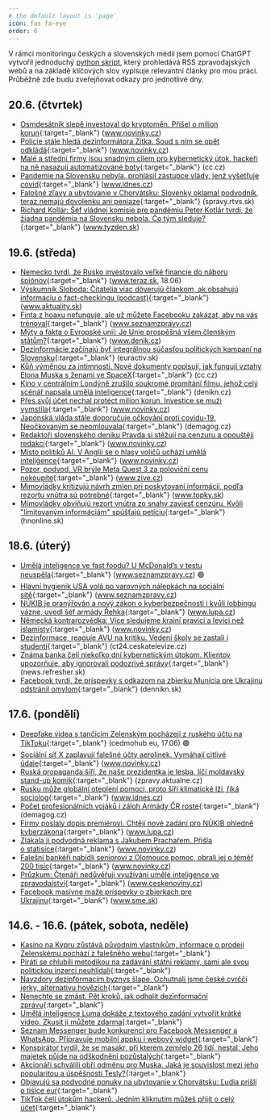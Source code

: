 ```yaml
---
# the default layout is 'page'
icon: fas fa-eye
order: 6
---
```


V rámci monitoringu českých a slovenských médií jsem pomocí ChatGPT vytvořil jednoduchý [python skript](https://github.com/jvetvicka/scripts/blob/449af380bd3e56b4e2ad9336031cfeefa58f8898/mediacheck.py), který prohledává RSS zpravodajských webů a na základě klíčových slov vypisuje relevantní články pro mou práci. Průběžně zde budu zveřejňovat odkazy pro jednotlivé dny.

## 20.6. (čtvrtek)
- [Osmdesátník slepě investoval do kryptoměn. Přišel o milion korun](https://www.novinky.cz/clanek/internet-a-pc-bezpecnost-osmdesatnik-slepe-investoval-do-kryptomen-prisel-o-milion-korun-40477142){:target="_blank"} (www.novinky.cz)
- [Policie stále hledá dezinformátora Zítka. Soud s ním se opět odkládá](https://www.novinky.cz/clanek/krimi-policie-stale-hleda-dezinformatora-zitka-soud-s-nim-se-opet-odklada-40477133){:target="_blank"} (www.novinky.cz)
- [Malé a střední firmy jsou snadným cílem pro kybernetický útok, hackeři na ně nasazují automatizované boty](https://cc.cz/male-a-stredni-firmy-jsou-snadnym-cilem-pro-kyberneticky-utok-hackeri-na-ne-nasazuji-automatizovane-boty/){:target="_blank"} (cc.cz)
- [Pandemie na Slovensku nebyla, prohlásil zástupce vlády, jenž vyšetřuje covid](https://www.idnes.cz/zpravy/zahranicni/slovensko-peter-kotlar-pandemie-na-slovensku-nebyla-sns-covid.A240619_200650_zahranicni_kha#utm_source=rss&utm_medium=feed&utm_campaign=zpravodaj&utm_content=main){:target="_blank"} (www.idnes.cz)
- [Falošné zľavy a ubytovanie v Chorvátsku: Slovenky oklamal podvodník, teraz nemajú dovolenku ani peniaze](https://spravy.rtvs.sk/2024/06/falosne-zlavy-a-ubytovanie-v-chorvatsku-slovenky-oklamal-podvodnik-teraz-nemaju-dovolenku-ani-peniaze/){:target="_blank"} (spravy.rtvs.sk)
- [Richard Kollár: Šéf vládnej komisie pre pandémiu Peter Kotlár tvrdí, že žiadna pandémia na Slovensku nebola. Čo tým sleduje?](https://www.tyzden.sk/politika/111261/richard-kollar-sef-vladnej-komisie-pre-pandemiu-peter-kotlar-tvrdi-ze-ziadna-pandemia-na-slovensku-nebola-co-tym-sleduje/){:target="_blank"} (www.tyzden.sk)

## 19.6. (středa)
- [Nemecko tvrdí, že Rusko investovalo veľké financie do náboru špiónov](https://www.teraz.sk/zahranicie/nemecko-rusko-si-po-vyhosteni-diplomat/802905-clanok.html){:target="_blank"} (www.teraz.sk, 18.06)
- [Výskumník Sloboda: Čitatelia viac dôverujú článkom, ak obsahujú informáciu o fact-checkingu (podcast)](https://www.aktuality.sk/clanok/66qHcTV/vyskumnik-sloboda-citatelia-viac-doveruju-clankom-ak-obsahuju-informaciu-o-fact-checkingu-podcast/){:target="_blank"} (www.aktuality.sk)
- [Finta z hoaxu nefunguje, ale už můžete Facebooku zakázat, aby na vás trénoval](https://www.seznamzpravy.cz/clanek/tech-ai-umela-inteligence-finta-z-hoaxu-nefunguje-ale-uz-muzete-facebooku-zakazat-aby-na-vas-trenoval-254147){:target="_blank"} (www.seznamzpravy.cz)
- [Mýty a fakta o Evropské unii: Je Unie prospěšná všem členským státům?](https://www.denik.cz/cesko-a-eu/pravda-a-lzi-o-evropske-unii-citaty-myty-a-fakta.html?utm_source=rss&utm_medium=feed&utm_campaign=www.denik.cz&utm_content=zpravy){:target="_blank"} (www.denik.cz)
- [Dezinformácie začínajú byť integrálnou súčasťou politických kampaní na Slovensku](https://euractiv.sk/section/digitalizacia/podcast/dezinformacie-hoaxy-volby-kampan-smer-sns-rusko/){:target="_blank"} (euractiv.sk)
- [Kůň výměnou za intimnosti. Nové dokumenty popisují, jak fungují vztahy Elona Muska s ženami ve SpaceX](https://cc.cz/kun-vymenou-za-intimnosti-nove-dokumenty-popisuji-jak-funguji-vztahy-elona-muska-s-zenami-ve-spacex/){:target="_blank"} (cc.cz)
- [Kino v centrálním Londýně zrušilo soukromé promítání filmu, jehož celý scénář napsala umělá inteligence](https://denikn.cz/minuta/1455884/){:target="_blank"} (denikn.cz)
- [Přes svůj účet nechal protéct milion korun. Investice se muži vymstila](https://www.novinky.cz/clanek/internet-a-pc-bezpecnost-pres-svuj-ucet-nechal-protect-milion-korun-investice-se-muzi-vymstila-40476972){:target="_blank"} (www.novinky.cz)
- [Japonská vláda stále doporučuje očkování proti covidu-19. Neočkovaným se neomlouvala](https://demagog.cz/diskuze/japonska-vlada-stale-doporucuje-ockovani-proti-covidu-19-neockovanym-se-neomlouvala){:target="_blank"} (demagog.cz)
- [Redaktoři slovenského deníku Pravda si stěžují na cenzuru a opouštějí redakci](https://www.novinky.cz/clanek/zahranicni-evropa-redaktori-slovenskeho-deniku-pravda-si-stezuji-na-cenzuru-a-opousti-redakci-40477034){:target="_blank"} (www.novinky.cz)
- [Místo politiků AI. V Anglii se o hlasy voličů uchází umělá inteligence](https://www.novinky.cz/clanek/internet-a-pc-ai-misto-politiku-ai-v-anglii-se-o-hlasy-volicu-uchazi-umela-inteligence-40477037){:target="_blank"} (www.novinky.cz)
- [Pozor, podvod. VR brýle Meta Quest 3 za poloviční cenu nekoupíte](https://www.zive.cz/clanky/nejlevnejsi-vr-bryle-meta-quest-3/sc-3-a-228729/default.aspx){:target="_blank"} (www.zive.cz)
- [Mimovládky kritizujú návrh zmien pri poskytovaní informácií, podľa rezortu vnútra sú potrebné](https://www.topky.sk/cl/10/2787539/Mimovladky-kritizuju-navrh-zmien-pri-poskytovani-informacii--podla-rezortu-vnutra-su-potrebne){:target="_blank"} (www.topky.sk)
- [Mimovládky obviňujú rezort vnútra zo snahy zaviesť cenzúru. Kvôli "limitovaným informáciám" spúšťajú petíciu](https://hnonline.sk/slovensko/96155317-mimovladky-obvinuju-rezort-vnutra-zo-snahy-zaviest-cenzuru-kvoli-limitovanym-informaciam-spustaju-peticiu){:target="_blank"} (hnonline.sk)

## 18.6. (úterý)
- [Umělá inteligence ve fast foodu? U McDonald’s v testu neuspěla](https://www.seznamzpravy.cz/clanek/zahranicni-umela-inteligence-ve-fast-foodu-u-mcdonalds-v-testu-neuspela-254181){:target="_blank"} (www.seznamzpravy.cz) 🟢
- [Hlavní hygienik USA volá po varovných nálepkách na sociální sítě](https://www.seznamzpravy.cz/clanek/zahranicni-socialni-site-skodi-americka-vlada-pozaduje-nalepky-jako-na-cigaretach-254115){:target="_blank"} (www.seznamzpravy.cz)
- [NÚKIB je pranýřován a nový zákon o kyberbezpečnosti i kvůli lobbingu vázne, uvedl šéf armády Řehka](https://www.lupa.cz/aktuality/nukib-je-pranyrovan-a-novy-zakon-o-kyberbezpecnosti-i-kvuli-lobbingu-vazne-uvedl-sef-armady-rehka/?utm_source=rss&utm_medium=text&utm_campaign=rss){:target="_blank"} (www.lupa.cz)
- [Německá kontrarozvědka: Více sledujeme krajní pravici a levici než islamisty](https://www.novinky.cz/clanek/zahranicni-evropa-nemecka-kontrarozvedka-vice-sledujeme-krajni-pravici-a-levici-nez-islamisty-40476845){:target="_blank"} (www.novinky.cz)
- [Dezinformace, reaguje AVU na kritiku. Vedení školy se zastali i studenti](https://ct24.ceskatelevize.cz/clanek/kultura/nahota-versus-stari-muzi-pokracuji-dohady-o-soucasne-akademii-vytvarneho-umeni-350373){:target="_blank"} (ct24.ceskatelevize.cz)
- [Známa banka čelí niekoľko dní kybernetickým útokom. Klientov upozorňuje, aby ignorovali podozrivé správy](https://news.refresher.sk/162063-Znama-banka-celi-niekolko-dni-kybernetickym-utokom-Klientov-upozornuje-aby-ignorovali-podozrive-spravy){:target="_blank"} (news.refresher.sk)
- [Facebook tvrdí, že príspevky s odkazom na zbierku Munícia pre Ukrajinu odstránil omylom](https://dennikn.sk/minuta/4053787/){:target="_blank"} (dennikn.sk)

## 17.6. (pondělí)
- [Deepfake videa s tančícím Zelenským pocházejí z ruského účtu na TikToku](https://cedmohub.eu/cs/deepfake-videa-s-tancm-zelenskm-pochzej-z-ruskho-tu-na-tiktoku){:target="_blank"} (cedmohub.eu, 17.06) 🟢
- [Sociální síť X zaplavují falešné účty aerolinek. Vymáhají citlivé údaje](https://www.novinky.cz/clanek/internet-ai-falesne-ucty-aerolinek-vymahaji-citlive-udaje-40476733){:target="_blank"} (www.novinky.cz)
- [Ruská propaganda šíří, že naše prezidentka je lesba, líčí moldavský stand-up komik](https://zpravy.aktualne.cz/zahranici/moldavsko-komik-rozhovor/r~d18219d0231711ef801c0cc47ab5f122/?utm_source=mediafed&utm_medium=rss&utm_campaign=mediafed){:target="_blank"} (zpravy.aktualne.cz)
- [Rusku může globální oteplení pomoci, proto šíří klimatické lži, říká sociolog](https://www.idnes.cz/zpravy/domaci/klimaticke-dezinformace-vojtech-pecka-sociolog-rusko-fosilni-prumysl.A240606_111958_domaci_tty#utm_source=rss&utm_medium=feed&utm_campaign=zpravodaj&utm_content=main){:target="_blank"} (www.idnes.cz)
- [Počet profesionálních vojáků i záloh Armády ČR roste](https://demagog.cz/diskuze/pocet-profesionalnich-vojaku-i-zaloh-armady-cr-roste){:target="_blank"} (demagog.cz)
- [Firmy poslaly dopis premiérovi. Chtějí nové zadání pro NÚKIB ohledně kyberzákona](https://www.lupa.cz/aktuality/firmy-poslaly-nastvany-dopis-premierovi-chteji-nove-zadani-pro-nukib-ohledne-kyberzakona/?utm_source=rss&utm_medium=text&utm_campaign=rss){:target="_blank"} (www.lupa.cz)
- [Zlákala ji podvodná reklama s Jakubem Prachařem. Přišla o statisíce](https://www.novinky.cz/clanek/krimi-zlakala-ji-podvodna-reklama-s-jakubem-pracharem-prisla-o-statisice-40476650){:target="_blank"} (www.novinky.cz)
- [Falešní bankéři nabídli seniorovi z Olomouce pomoc, obrali jej o téměř 200 tisíc](https://www.novinky.cz/clanek/internet-a-pc-bezpecnost-falesni-bankeri-nabidli-seniorovi-z-olomouce-pomoc-obrali-jej-o-temer-200-tisic-40476637){:target="_blank"} (www.novinky.cz)
- [Průzkum: Čtenáři nedůvěřují využívání umělé inteligence ve zpravodajství](https://www.ceskenoviny.cz/zpravy/pruzkum-ctenari-neduveruji-vyuzivani-umele-inteligence-ve-zpravodajstvi/2532855?utm_source=rss&utm_medium=feed){:target="_blank"} (www.ceskenoviny.cz)
- [Facebook masívne maže príspevky o zbierkach pre Ukrajinu](https://www.sme.sk/c/23345069/facebook-odstranuje-informacie-o-zbierkach-pre-ukrajinu.html){:target="_blank"} (www.sme.sk)


## 14.6. - 16.6. (pátek, sobota, neděle)
- [Kasino na Kypru zůstává původním vlastníkům, informace o prodeji Zelenskému pochází z falešného webu](https://demagog.cz/diskuze/kasino-na-kypru-zustava-puvodnim-vlastnikum-informace-o-prodeji-zelenskemu-pochazi-z-falesneho-webu){:target="_blank"}
- [Piráti se chlubili metodikou na zadávání státní reklamy, sami ale svou politickou inzerci neuhlídali](https://www.irozhlas.cz/zpravy-domov/pirati-se-chlubili-metodikou-na-zadavani-statni-reklamy-sami-ale-svou-politickou_2406150500_pik){:target="_blank"}
- [Navzdory dezinformacím byznys šlape. Ochutnali jsme české cvrččí jerky, alternativu hovězích](https://cc.cz/navzdory-dezinformacim-byznys-slape-ochutnali-jsme-ceske-cvrcci-jerky-alternativu-hovezich/){:target="_blank"}
- [Nenechte se zmást. Pět kroků, jak odhalit dezinformační zprávu](https://www.zive.cz/clanky/nenechte-se-zmast-pet-kroku-jak-odhalit-dezinformacni-zpravu/sc-3-a-227657/default.aspx){:target="_blank"}
- [Umělá inteligence Luma dokáže z textového zadání vytvořit krátké video. Zkusit ji můžete zdarma](https://www.zive.cz/clanky/umela-inteligence-luma-dokaze-z-textoveho-zadani-vytvorit-kratke-video-zkusit-ji-muzete-zdarma/sc-3-a-228659/default.aspx){:target="_blank"}
- [Seznam Messenger bude konkurencí pro Facebook Messenger a WhatsApp. Připravuje mobilní appku i webový widget](https://mobilmania.zive.cz/clanky/seznam-messenger-bude-konkurenci-pro-facebook-messenger-a-whatsapp-pripravuje-mobilni-appku-i-webovy-widget/sc-3-a-1360299/default.aspx){:target="_blank"}
- [Konspirátor tvrdil, že se masakr, při kterém zemřelo 26 lidí, nestal. Jeho majetek půjde na odškodnění pozůstalých](https://zahranicni.hn.cz/c1-67334030-konspirator-tvrdil-ze-se-masakr-pri-kterem-zemrelo-26-lidi-nestal-jeho-majetek-pujde-na-odskodneni-pozustalych){:target="_blank"}
- [Akcionáři schválili obří odměnu pro Muska. Jaká je souvislost mezi jeho popularitou a úspěšností Tesly?](https://archiv.hn.cz/c1-67333110-proc-se-pohled-lidi-na-superhvezdu-muska-tolik-promenil-a-proc-byla-tak-zaslepujici){:target="_blank"}
- [Objavujú sa podvodné ponuky na ubytovanie v Chorvátsku: Ľudia prišli o tisíce eur](https://spravy.rtvs.sk/2024/06/objavuju-sa-podvodne-ponuky-na-ubytovanie-v-chorvatsku-ludia-prisli-o-tisice-eur/){:target="_blank"}
- [TikTok čelí útokům hackerů. Jedním kliknutím můžeš přijít o celý účet](https://news.refresher.cz/161929-TikTok-celi-utokum-hackeru-Jednim-kliknutim-muzes-prijit-o-cely-ucet){:target="_blank"}

